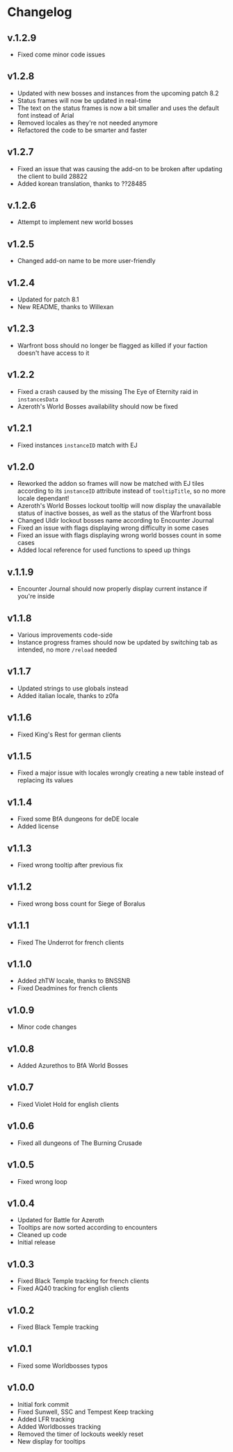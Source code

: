 # Changelog

## v.1.2.9
- Fixed come minor code issues

## v1.2.8
- Updated with new bosses and instances from the upcoming patch 8.2
- Status frames will now be updated in real-time
- The text on the status frames is now a bit smaller and uses the default font instead of Arial
- Removed locales as they're not needed anymore
- Refactored the code to be smarter and faster

## v1.2.7
- Fixed an issue that was causing the add-on to be broken after updating the client to build 28822
- Added korean translation, thanks to ??28485

## v.1.2.6
- Attempt to implement new world bosses

## v1.2.5
- Changed add-on name to be more user-friendly

## v1.2.4
- Updated for patch 8.1
- New README, thanks to Willexan

## v1.2.3
- Warfront boss should no longer be flagged as killed if your faction doesn't have access to it

## v1.2.2
- Fixed a crash caused by the missing The Eye of Eternity raid in ``instancesData``
- Azeroth's World Bosses availability should now be fixed

## v1.2.1
- Fixed instances ``instanceID`` match with EJ

## v1.2.0
- Reworked the addon so frames will now be matched with EJ tiles according to its ``instanceID`` attribute instead of ``tooltipTitle``, so no more locale dependant!
- Azeroth's World Bosses lockout tooltip will now display the unavailable status of inactive bosses, as well as the status of the Warfront boss
- Changed Uldir lockout bosses name according to Encounter Journal
- Fixed an issue with flags displaying wrong difficulty in some cases
- Fixed an issue with flags displaying wrong world bosses count in some cases
- Added local reference for used functions to speed up things

## v.1.1.9
- Encounter Journal should now properly display current instance if you're inside

## v1.1.8
- Various improvements code-side
- Instance progress frames should now be updated by switching tab as intended, no more ``/reload`` needed

## v1.1.7
- Updated strings to use globals instead
- Added italian locale, thanks to z0fa

## v1.1.6
- Fixed King's Rest for german clients

## v1.1.5
- Fixed a major issue with locales wrongly creating a new table instead of replacing its values

## v1.1.4
- Fixed some BfA dungeons for deDE locale
- Added license

## v1.1.3
- Fixed wrong tooltip after previous fix

## v1.1.2
- Fixed wrong boss count for Siege of Boralus

## v1.1.1
- Fixed The Underrot for french clients

## v1.1.0
- Added zhTW locale, thanks to BNSSNB
- Fixed Deadmines for french clients

## v1.0.9
- Minor code changes

## v1.0.8
- Added Azurethos to BfA World Bosses

## v1.0.7
- Fixed Violet Hold for english clients

## v1.0.6
- Fixed all dungeons of The Burning Crusade

## v1.0.5
- Fixed wrong loop

## v1.0.4
- Updated for Battle for Azeroth
- Tooltips are now sorted according to encounters
- Cleaned up code
- Initial release

## v1.0.3
- Fixed Black Temple tracking for french clients
- Fixed AQ40 tracking for english clients

## v1.0.2
- Fixed Black Temple tracking

## v1.0.1
- Fixed some Worldbosses typos

## v1.0.0
- Initial fork commit
- Fixed Sunwell, SSC and Tempest Keep tracking
- Added LFR tracking
- Added Worldbosses tracking
- Removed the timer of lockouts weekly reset
- New display for tooltips
